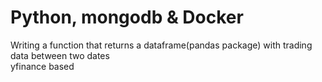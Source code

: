 # Python, mongodb & Docker

Writing a function that returns a dataframe(pandas package) with trading data between two dates \
yfinance based
